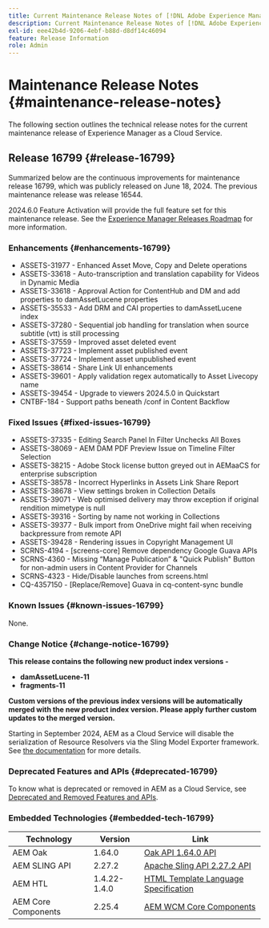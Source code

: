 ```yaml
---
title: Current Maintenance Release Notes of [!DNL Adobe Experience Manager] as a Cloud Service.
description: Current Maintenance Release Notes of [!DNL Adobe Experience Manager] as a Cloud Service.
exl-id: eee42b4d-9206-4ebf-b88d-d8df14c46094
feature: Release Information
role: Admin
---
```

# Maintenance Release Notes {#maintenance-release-notes}

The following section outlines the technical release notes for the current maintenance release of Experience Manager as a Cloud Service.

## Release 16799 {#release-16799}

Summarized below are the continuous improvements for maintenance release 16799, which was publicly released on June 18, 2024. The previous maintenance release was release 16544.

2024.6.0 Feature Activation will provide the full feature set for this maintenance release. See the [Experience Manager Releases Roadmap](https://experienceleague.adobe.com/en/docs/experience-manager-release-information/aem-release-updates/update-releases-roadmap) for more information.

### Enhancements {#enhancements-16799}
* ASSETS-31977 - Enhanced Asset Move, Copy and Delete operations
* ASSETS-33618 - Auto-transcription and translation capability for Videos in Dynamic Media
* ASSETS-33618 - Approval Action for ContentHub and DM and add properties to damAssetLucene properties
* ASSETS-35533 - Add DRM and CAI properties to damAssetLucene index
* ASSETS-37280 - Sequential job handling for translation when source subtitle (vtt) is still processing
* ASSETS-37559 - Improved asset deleted event
* ASSETS-37723 - Implement asset published event
* ASSETS-37724 - Implement asset unpublished event
* ASSETS-38614 - Share Link UI enhancements
* ASSETS-39601 - Apply validation regex automatically to Asset Livecopy name
* ASSETS-39454 - Upgrade to viewers 2024.5.0 in Quickstart
* CNTBF-184 - Support paths beneath /conf in Content Backflow

### Fixed Issues {#fixed-issues-16799}

* ASSETS-37335 - Editing Search Panel In Filter Unchecks All Boxes
* ASSETS-38069 - AEM DAM PDF Preview Issue on Timeline Filter Selection
* ASSETS-38215 - Adobe Stock license button greyed out in AEMaaCS for enterprise subscription
* ASSETS-38578 - Incorrect Hyperlinks in Assets Link Share Report
* ASSETS-38678 - View settings broken in Collection Details
* ASSETS-39071 - Web optimised delivery may throw exception if original rendition mimetype is null
* ASSETS-39316 - Sorting by name not working in Collections
* ASSETS-39377 - Bulk import from OneDrive might fail when receiving backpressure from remote API
* ASSETS-39428 - Rendering issues in Copyright Management UI
* SCRNS-4194 - [screens-core] Remove dependency Google Guava APIs
* SCRNS-4360 - Missing “Manage Publication” & "Quick Publish" Button for non-admin users in Content Provider for Channels
* SCRNS-4323 - Hide/Disable launches from screens.html
* CQ-4357150 - [Replace/Remove] Guava in cq-content-sync bundle

  
### Known Issues {#known-issues-16799}

None.

### Change Notice {#change-notice-16799}

**This release contains the following new product index versions -**
* **damAssetLucene-11**
* **fragments-11**

**Custom versions of the previous index versions will be automatically merged with the new product index version. Please apply further custom updates to the merged version.**

Starting in September 2024, AEM as a Cloud Service will disable the serialization of Resource Resolvers via the Sling Model Exporter framework. See [the documentation](/help/implementing/developing/hybrid/disallow-the-serialization-of-resourceresolvers-via-sling-model-exporter.md) for more details.

### Deprecated Features and APIs {#deprecated-16799}

To know what is deprecated or removed in AEM as a Cloud Service, see [Deprecated and Removed Features and APIs](/help/release-notes/deprecated-removed-features.md).

### Embedded Technologies {#embedded-tech-16799}

|Technology|Version|Link|
|---|---|---|
|AEM Oak | 1.64.0|[Oak API 1.64.0 API](https://www.javadoc.io/doc/org.apache.jackrabbit/oak-api/1.64.0/index.html)| 
|AEM SLING API | 2.27.2 |[Apache Sling API 2.27.2 API](https://www.javadoc.io/doc/org.apache.sling/org.apache.sling.api/latest/index.html)|
|AEM HTL| 1.4.22-1.4.0 |[HTML Template Language Specification](https://github.com/adobe/htl-spec)|
|AEM Core Components| 2.25.4|[AEM WCM Core Components](https://github.com/adobe/aem-core-wcm-components)|
